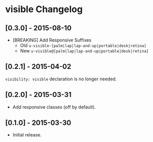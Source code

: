 # visible Changelog

## [0.3.0] - 2015-08-10

* [BREAKING] Add Responsive Suffixes
    * Old `u-visible-[palm|lap|lap-and-up|portable|desk|retina]`
    * New `u-visible@[palm|lap|lap-and-up|portable|desk|retina]`

## [0.2.1] - 2015-04-02

`visibility: visible` declaration is no longer needed.

## [0.2.0] - 2015-03-31

* Add responsive classes (off by default).

## [0.1.0] - 2015-03-30

* Initial release.

